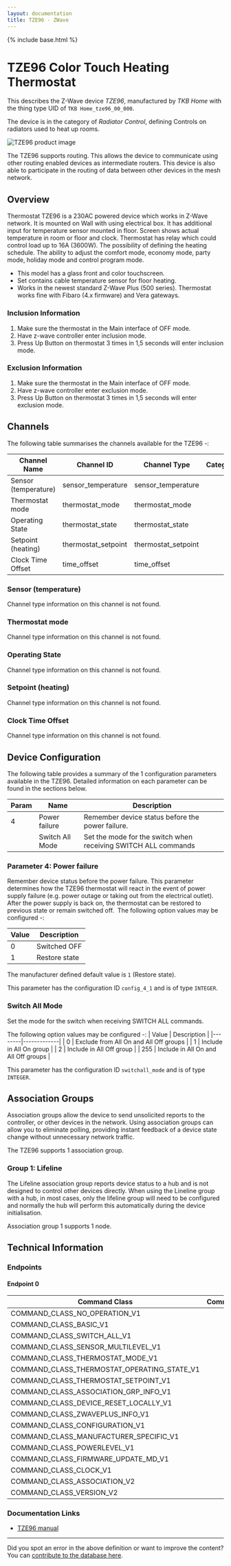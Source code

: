 ```yaml
---
layout: documentation
title: TZE96 - ZWave
---
```


{% include base.html %}

# TZE96 Color Touch Heating Thermostat
This describes the Z-Wave device *TZE96*, manufactured by *TKB Home* with the thing type UID of ```TKB Home_tze96_00_000```.

The device is in the category of *Radiator Control*, defining Controls on radiators used to heat up rooms.

![TZE96 product image](https://opensmarthouse.org/assets/zwave/attachments/1049/tkb-thermostat-color-touch-panel-for-electric-floor-heating-tze96716.jpg)


The TZE96 supports routing. This allows the device to communicate using other routing enabled devices as intermediate routers.  This device is also able to participate in the routing of data between other devices in the mesh network.

## Overview

Thermostat TZE96 is a 230AC powered device which works in Z-Wave network. It is mounted on Wall with using electrical box. It has additional input for temperature sensor mounted in floor. Screen shows actual temperature in room or floor and clock. Thermostat has relay which could control load up to 16A (3600W). The possibility of defining the heating schedule. The ability to adjust the comfort mode, economy mode, party mode, holiday mode and control program mode.

  * This model has a glass front and color touchscreen.
  * Set contains cable temperature sensor for floor heating.
  * Works in the newest standard Z-Wave Plus (500 series). Thermostat works fine with Fibaro (4.x firmware) and Vera gateways.

### Inclusion Information

  1. Make sure the thermostat in the Main interface of OFF mode.
  2. Have z-wave controller enter inclusion mode.
  3. Press Up Button on thermostat 3 times in 1,5 seconds will enter inclusion mode.

### Exclusion Information

  1. Make sure the thermostat in the Main interface of OFF mode.
  2. Have z-wave controller enter exclusion mode.
  3. Press Up Button on thermostat 3 times in 1,5 seconds will enter exclusion mode.

## Channels

The following table summarises the channels available for the TZE96 -:

| Channel Name | Channel ID | Channel Type | Category | Item Type |
|--------------|------------|--------------|----------|-----------|
| Sensor (temperature) | sensor_temperature | sensor_temperature |  |  | 
| Thermostat mode | thermostat_mode | thermostat_mode |  |  | 
| Operating State | thermostat_state | thermostat_state |  |  | 
| Setpoint (heating) | thermostat_setpoint | thermostat_setpoint |  |  | 
| Clock Time Offset | time_offset | time_offset |  |  | 

### Sensor (temperature)
Channel type information on this channel is not found.

### Thermostat mode
Channel type information on this channel is not found.

### Operating State
Channel type information on this channel is not found.

### Setpoint (heating)
Channel type information on this channel is not found.

### Clock Time Offset
Channel type information on this channel is not found.



## Device Configuration

The following table provides a summary of the 1 configuration parameters available in the TZE96.
Detailed information on each parameter can be found in the sections below.

| Param | Name  | Description |
|-------|-------|-------------|
| 4 | Power failure | Remember device status before the power failure. |
|  | Switch All Mode | Set the mode for the switch when receiving SWITCH ALL commands |

### Parameter 4: Power failure

Remember device status before the power failure.
This parameter determines how the TZE96 thermostat will react in the event of power supply failure (e.g. power outage or taking out from the electrical outlet). After the power supply is back on, the thermostat can be restored to previous state or remain switched off. 
The following option values may be configured -:

| Value  | Description |
|--------|-------------|
| 0 | Switched OFF |
| 1 | Restore state |

The manufacturer defined default value is ```1``` (Restore state).

This parameter has the configuration ID ```config_4_1``` and is of type ```INTEGER```.

### Switch All Mode

Set the mode for the switch when receiving SWITCH ALL commands.

The following option values may be configured -:
| Value  | Description |
|--------|-------------|
| 0 | Exclude from All On and All Off groups |
| 1 | Include in All On group |
| 2 | Include in All Off group |
| 255 | Include in All On and All Off groups |

This parameter has the configuration ID ```switchall_mode``` and is of type ```INTEGER```.


## Association Groups

Association groups allow the device to send unsolicited reports to the controller, or other devices in the network. Using association groups can allow you to eliminate polling, providing instant feedback of a device state change without unnecessary network traffic.

The TZE96 supports 1 association group.

### Group 1: Lifeline

The Lifeline association group reports device status to a hub and is not designed to control other devices directly. When using the Lineline group with a hub, in most cases, only the lifeline group will need to be configured and normally the hub will perform this automatically during the device initialisation.

Association group 1 supports 1 node.

## Technical Information

### Endpoints

#### Endpoint 0

| Command Class | Comment |
|---------------|---------|
| COMMAND_CLASS_NO_OPERATION_V1| |
| COMMAND_CLASS_BASIC_V1| |
| COMMAND_CLASS_SWITCH_ALL_V1| |
| COMMAND_CLASS_SENSOR_MULTILEVEL_V1| |
| COMMAND_CLASS_THERMOSTAT_MODE_V1| |
| COMMAND_CLASS_THERMOSTAT_OPERATING_STATE_V1| |
| COMMAND_CLASS_THERMOSTAT_SETPOINT_V1| |
| COMMAND_CLASS_ASSOCIATION_GRP_INFO_V1| |
| COMMAND_CLASS_DEVICE_RESET_LOCALLY_V1| |
| COMMAND_CLASS_ZWAVEPLUS_INFO_V1| |
| COMMAND_CLASS_CONFIGURATION_V1| |
| COMMAND_CLASS_MANUFACTURER_SPECIFIC_V1| |
| COMMAND_CLASS_POWERLEVEL_V1| |
| COMMAND_CLASS_FIRMWARE_UPDATE_MD_V1| |
| COMMAND_CLASS_CLOCK_V1| |
| COMMAND_CLASS_ASSOCIATION_V2| |
| COMMAND_CLASS_VERSION_V2| |

### Documentation Links

* [TZE96 manual](https://www.opensmarthouse.org/zwavedatabase/1049/TZE96-manual.pdf)

---

Did you spot an error in the above definition or want to improve the content?
You can [contribute to the database here](https://www.opensmarthouse.org/zwavedatabase/1049).
